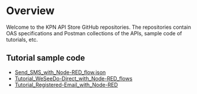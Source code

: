# Overview

Welcome to the KPN API Store GitHub repositories. The repositories contain OAS specifications and Postman collections of the APIs, sample code of tutorials, etc.

## Tutorial sample code

- [Send_SMS_with_Node-RED_flow.json](https://github.com/kpnapistore/SMS-KPN/tree/master/Tutorial_code_samples)
- [Tutorial_WeSeeDo-Direct_with_Node-RED_flows](https://github.com/kpnapistore/WeSeeDo_Direct-WeSeeDo/tree/master/Tutorial_code_samples/v1)
- [Tutorial_Registered-Email_with_Node-RED](https://github.com/kpnapistore/RegisteredE-mail-RegisteredE-mail/tree/master/Tutorial_code_samples)


